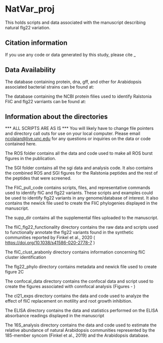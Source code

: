 # NatVar_proj
This holds scripts and data associated with the manuscript describing natural flg22 variation.

## Citation information
If you use any code or data generated by this study, please cite _

## Data Availability
The database containing protein, dna, gff, and other for Arabidopsis associated bacterial strains can be found at:

The database containing the NCBI protein filies used to identify Ralstonia FliC and flg22 varriants can be found at:

## Information about the directories
*** ALL SCRIPTS ARE AS IS ***
You will likely have to change file pointers and directory call outs for use on your local computer. Please email ncolaian@live.unc.edu for any questions or inquiries on the data or code contained here.

The ROS folder contains all the data and code used to make all ROS burst figures in the publication.

The SGI folder contains all the sgi data and analysis code. It also contains the combined ROS and SGI figures for the Ralstonia peptides and the rest of the peptides that were screened.

The FliC_pull_code contains scripts, files, and representative commands used to identify fliC and flg22 variants. These scripts and examples could be used to identify flg22 variants in any genome/database of interest. It also contains the newick file used to create the FliC phylogenies displayed in the manuscript.

The supp_dir contains all the supplemental files uploaded to the manuscript.

The fliC_flg22_functionality directory contains the raw data and scripts used to functionally annotate the flg22 variants found in the synthetic communities reported by Finkel et al., 2020 ( https://doi.org/10.1038/s41586-020-2778-7 )

The fliC_clust_arabonly directory  contains information concerning fliC cluster identification

The flg22_phylo directory contains metadata and newick file used to create figure 2C

The confocal_data directory contains the confocal data and script used to create the figures associated with connfocal analysis (Figures - )

The cl21_exps directory contains the data and code used to analyze the effect of fliC replacement on motility and root growth inhibition.

The ELISA directory contains the data and statistics performed on the ELISA absorbance readings displayed in the manuscript

The 16S_analysis directory contains the data and code used to estimate the relative abundance of natural Arabidopsis communities represented by the 185-member syncom (Finkel et al., 2019) and the Arabidopsis database.
